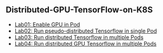 ## Distributed-GPU-TensorFlow-on-K8S
* [Lab01: Enable GPU in Pod](https://github.com/ogre0403/Distributed-GPU-TensorFlow-on-K8S/tree/master/lab01)
* [Lab02: Run pseudo-distributed Tensorflow in single Pod](https://github.com/ogre0403/Distributed-GPU-TensorFlow-on-K8S/tree/master/lab02)
* [Lab03: Run distributed Tensorflow in multiple Pods](https://github.com/ogre0403/Distributed-GPU-TensorFlow-on-K8S/tree/master/lab03)
* [Lab04: Run distributed GPU Tensorflow in multiple Pods ](https://github.com/ogre0403/Distributed-GPU-TensorFlow-on-K8S/tree/master/lab04)


